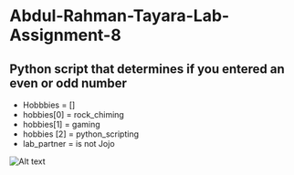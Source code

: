 # Abdul-Rahman-Tayara-Lab-Assignment-8

## Python script that determines if you entered an even or odd number

- Hobbbies = []
- hobbies[0] = rock_chiming
- hobbies[1] = gaming
- hobbies [2] = python_scripting
- lab_partner = is not Jojo

![Alt text](https://media.licdn.com/dms/image/D4E03AQGszF6lESZ-mA/profile-displayphoto-shrink_200_200/0/1703885099816?e=2147483647&v=beta&t=0VFClxT-DDEzhDvDfJOOX0AerIXE-2NF1PU0cf7whtw)


